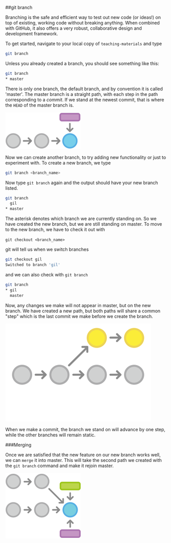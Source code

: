 ##git branch

Branching is the safe and efficient way to test out new code (or ideas!) on top of existing, working code without breaking anything.  When combined with GitHub, it also offers a very robust, collaborative design and development framework.  

To get started, navigate to your local copy of `teaching-materials` and type

```Bash
git branch
```

Unless you already created a branch, you should see something like this:

```Bash
git branch
* master
```

There is only one branch, the default branch, and by convention it is called 'master'.  The master branch is a straight path, with each step in the path corresponding to a *commit*.  If we stand at the newest commit, that is where the `HEAD` of the master branch is.  

![image](./images/git-tutorial_branching.png)

Now we can create another branch, to try adding new functionality or just to experiment with.  To create a new branch, we type
```Bash
git branch <branch_name>
```

Now type `git branch` again and the output should have your new branch listed.
```Bash
git branch
  gil
* master
```

The asterisk denotes which branch we are currently standing on.  So we have created the new branch, but we are still standing on master.  To move to the new branch, we have to check it out with

`git checkout <branch_name>`

git will tell us when we switch branches

```Bash
git checkout gil
Switched to branch 'gil'
```

and we can also check with `git branch`

```Bash
git branch
* gil
  master
```

Now, any changes we make will not appear in master, but on the new branch.  We have created a new path, but both paths will share a common "step" which is the last commit we make before we create the branch.

![image](./images/git-tutorial_branching-merging.png)

When we make a commit, the branch we stand on will advance by one step, while the other branches will remain static.  

###Merging

Once we are satisfied that the new feature on our new branch works well, we can `merge` it into master.  This will take the second path we created with the `git branch` command and make it rejoin master.

![image](./images/git-tutorial_branching-merge.png)
